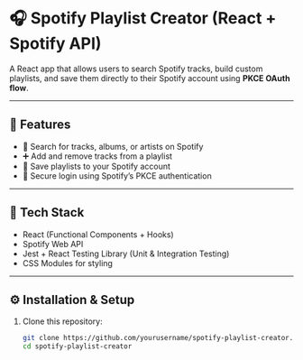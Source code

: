 # 🎧 Spotify Playlist Creator (React + Spotify API)

A React app that allows users to search Spotify tracks, build custom playlists, and save them directly to their Spotify account using **PKCE OAuth flow**.

---

## 🚀 Features
- 🔎 Search for tracks, albums, or artists on Spotify
- ➕ Add and remove tracks from a playlist
- 💾 Save playlists to your Spotify account
- 🔐 Secure login using Spotify’s PKCE authentication

---

## 🧱 Tech Stack
- React (Functional Components + Hooks)
- Spotify Web API
- Jest + React Testing Library (Unit & Integration Testing)
- CSS Modules for styling

---

## ⚙️ Installation & Setup

1. Clone this repository:
   ```bash
   git clone https://github.com/yourusername/spotify-playlist-creator.git
   cd spotify-playlist-creator
